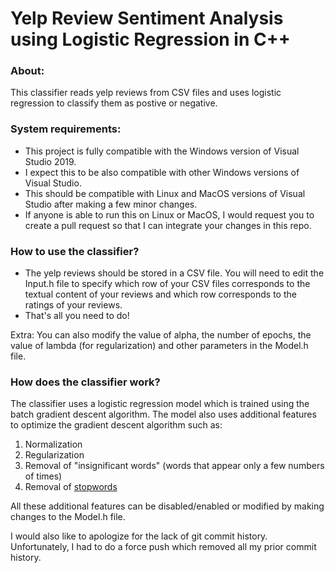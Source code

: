 # Yelp Review Sentiment Analysis using Logistic Regression in C++

### About:

This classifier reads yelp reviews from CSV files and uses logistic regression to classify them as postive or negative.

### System requirements:

- This project is fully compatible with the Windows version of Visual Studio 2019.
- I expect this to be also compatible with other Windows versions of Visual Studio.
- This should be compatible with Linux and MacOS versions of Visual Studio after making a few minor changes.
- If anyone is able to run this on Linux or MacOS, I would request you to create a pull request so that I can integrate your changes in this repo.

### How to use the classifier?

- The yelp reviews should be stored in a CSV file. You will need to edit the Input.h file to specify which row of your CSV files corresponds to the textual content of your reviews and which row corresponds to the ratings of your reviews.
- That's all you need to do!

Extra: You can also modify the value of alpha, the number of epochs, the value of lambda (for regularization) and other parameters in the Model.h file.

### How does the classifier work?

The classifier uses a logistic regression model which is trained using the batch gradient descent algorithm.
The model also uses additional features to optimize the gradient descent algorithm such as:

1) Normalization
2) Regularization
3) Removal of "insignificant words" (words that appear only a few numbers of times)
4) Removal of [stopwords](https://en.wikipedia.org/wiki/Stop_words)

All these additional features can be disabled/enabled or modified by making changes to the Model.h file.

I would also like to apologize for the lack of git commit history. Unfortunately, I had to do a force push which removed all my prior commit history.

